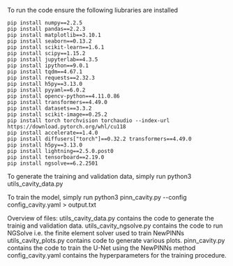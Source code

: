 To run the code ensure the following liubraries are installed

    pip install numpy==2.2.5
    pip install pandas==2.2.3
    pip install matplotlib==3.10.1
    pip install seaborn==0.13.2
    pip install scikit-learn==1.6.1
    pip install scipy==1.15.2
    pip install jupyterlab==4.3.5 
    pip install ipython==9.0.1 
    pip install tqdm==4.67.1 
    pip install requests==2.32.3 
    pip install h5py==3.13.0 
    pip install pyyaml==6.0.2
    pip install opencv-python==4.11.0.86
    pip install transformers==4.49.0 
    pip install datasets==3.3.2
    pip install scikit-image==0.25.2
    pip install torch torchvision torchaudio --index-url https://download.pytorch.org/whl/cu118
    pip install accelerate==1.4.0
    pip install diffusers["torch"]==0.32.2 transformers==4.49.0
    pip install h5py==3.13.0
    pip install lightning==2.5.0.post0
    pip install tensorboard==2.19.0
    pip install ngsolve==6.2.2501
    

To generate the training and validation data, simply run
	python3 utils_cavity_data.py
	
To train the model, simply run
	python3 pinn_cavity.py --config config_cavity.yaml > output.txt 
	

Overview of files:
	utils_cavity_data.py contains the code to generate the trainig and validation data.
	utils_cavity_ngsolve.py contains the code to run NGSolve i.e. the finite element solver used to train NewPINNs
	utils_cavity_plots.py contains code to generate various plots.
	pinn_cavity.py contains the code to train the U-Net using the NewPINNs method
	config_cavity.yaml contains the hyperparameters for the training procedure.
	

